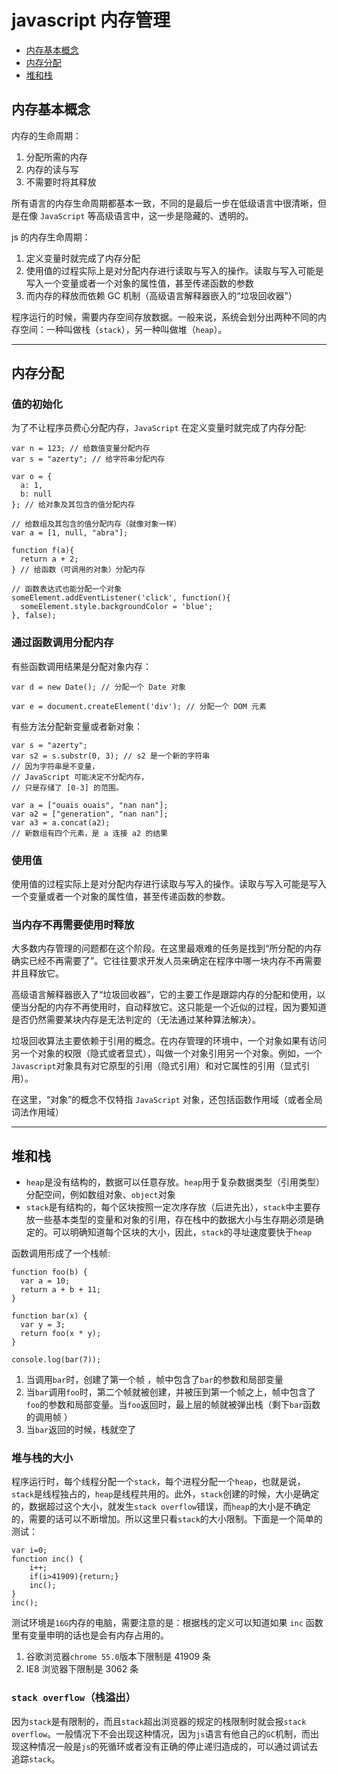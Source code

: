 # javascript 内存管理

- [内存基本概念](#内存基本概念)
- [内存分配](#内存分配)
- [堆和栈](#堆和栈)

## 内存基本概念

内存的生命周期：

1. 分配所需的内存
2. 内存的读与写
3. 不需要时将其释放

所有语言的内存生命周期都基本一致，不同的是最后一步在低级语言中很清晰，但是在像 `JavaScript` 等高级语言中，这一步是隐藏的、透明的。

js 的内存生命周期：

1. 定义变量时就完成了内存分配
2. 使用值的过程实际上是对分配内存进行读取与写入的操作。读取与写入可能是写入一个变量或者一个对象的属性值，甚至传递函数的参数
3. 而内存的释放而依赖 GC 机制（高级语言解释器嵌入的“垃圾回收器”）

程序运行的时候，需要内存空间存放数据。一般来说，系统会划分出两种不同的内存空间：一种叫做栈（`stack`），另一种叫做堆（`heap`）。

---

## 内存分配

### 值的初始化

为了不让程序员费心分配内存，`JavaScript` 在定义变量时就完成了内存分配:

```
var n = 123; // 给数值变量分配内存
var s = "azerty"; // 给字符串分配内存

var o = {
  a: 1,
  b: null
}; // 给对象及其包含的值分配内存

// 给数组及其包含的值分配内存（就像对象一样）
var a = [1, null, "abra"];

function f(a){
  return a + 2;
} // 给函数（可调用的对象）分配内存

// 函数表达式也能分配一个对象
someElement.addEventListener('click', function(){
  someElement.style.backgroundColor = 'blue';
}, false);
```

### 通过函数调用分配内存

有些函数调用结果是分配对象内存：

```
var d = new Date(); // 分配一个 Date 对象

var e = document.createElement('div'); // 分配一个 DOM 元素
```

有些方法分配新变量或者新对象：

```
var s = "azerty";
var s2 = s.substr(0, 3); // s2 是一个新的字符串
// 因为字符串是不变量，
// JavaScript 可能决定不分配内存，
// 只是存储了 [0-3] 的范围。

var a = ["ouais ouais", "nan nan"];
var a2 = ["generation", "nan nan"];
var a3 = a.concat(a2);
// 新数组有四个元素，是 a 连接 a2 的结果
```

### 使用值

使用值的过程实际上是对分配内存进行读取与写入的操作。读取与写入可能是写入一个变量或者一个对象的属性值，甚至传递函数的参数。

### 当内存不再需要使用时释放

大多数内存管理的问题都在这个阶段。在这里最艰难的任务是找到“所分配的内存确实已经不再需要了”。它往往要求开发人员来确定在程序中哪一块内存不再需要并且释放它。

高级语言解释器嵌入了“垃圾回收器”，它的主要工作是跟踪内存的分配和使用，以便当分配的内存不再使用时，自动释放它。这只能是一个近似的过程，因为要知道是否仍然需要某块内存是无法判定的（无法通过某种算法解决）。

垃圾回收算法主要依赖于引用的概念。在内存管理的环境中，一个对象如果有访问另一个对象的权限（隐式或者显式），叫做一个对象引用另一个对象。例如，一个`Javascript`对象具有对它原型的引用（隐式引用）和对它属性的引用（显式引用）。

在这里，“对象”的概念不仅特指 `JavaScript` 对象，还包括函数作用域（或者全局词法作用域）

---

## 堆和栈

- `heap`是没有结构的，数据可以任意存放。`heap`用于复杂数据类型（引用类型）分配空间，例如数组对象、`object`对象
- `stack`是有结构的，每个区块按照一定次序存放（后进先出），`stack`中主要存放一些基本类型的变量和对象的引用，存在栈中的数据大小与生存期必须是确定的。可以明确知道每个区块的大小，因此，`stack`的寻址速度要快于`heap`

函数调用形成了一个栈帧:

```
function foo(b) {
  var a = 10;
  return a + b + 11;
}

function bar(x) {
  var y = 3;
  return foo(x * y);
}

console.log(bar(7));
```

1. 当调用`bar`时，创建了第一个帧 ，帧中包含了`bar`的参数和局部变量
2. 当`bar`调用`foo`时，第二个帧就被创建，并被压到第一个帧之上，帧中包含了`foo`的参数和局部变量。当`foo`返回时，最上层的帧就被弹出栈（剩下`bar`函数的调用帧 ）
3. 当`bar`返回的时候，栈就空了

### 堆与栈的大小

程序运行时，每个线程分配一个`stack`，每个进程分配一个`heap`，也就是说，`stack`是线程独占的，`heap`是线程共用的。此外，`stack`创建的时候，大小是确定的，数据超过这个大小，就发生`stack overflow`错误，而`heap`的大小是不确定的，需要的话可以不断增加。所以这里只看`stack`的大小限制。下面是一个简单的测试：

```
var i=0;
function inc() {
    i++;
    if(i>41909){return;}
    inc();
}
inc();
```

测试环境是`16G`内存的电脑，需要注意的是：根据栈的定义可以知道如果 `inc` 函数里有变量申明的话也是会有内存占用的。

1. 谷歌浏览器`chrome 55.0`版本下限制是 41909 条
2. IE8 浏览器下限制是 3062 条

### `stack overflow`（栈溢出）

因为`stack`是有限制的，而且`stack`超出浏览器的规定的栈限制时就会报`stack overflow`。一般情况下不会出现这种情况，因为`js`语言有他自己的`GC`机制，而出现这种情况一般是`js`的死循环或者没有正确的停止递归造成的，可以通过调试去追踪`stack`。
